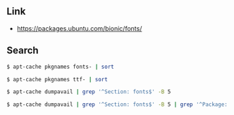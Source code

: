 

## Link

* https://packages.ubuntu.com/bionic/fonts/


## Search


``` sh
$ apt-cache pkgnames fonts- | sort
```


``` sh
$ apt-cache pkgnames ttf- | sort
```


``` sh
$ apt-cache dumpavail | grep '^Section: fonts$' -B 5
```


``` sh
$ apt-cache dumpavail | grep '^Section: fonts$' -B 5 | grep '^Package:'
```
